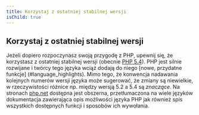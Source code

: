```yaml
---
title: Korzystaj z ostatniej stabilnej wersji
isChild: true
---
```


## Korzystaj z ostatniej stabilnej wersji

Jeżeli dopiero rozpoczynasz swoją przygodę z PHP, upewnij się, że korzystasz z ostatniej stabilnej wersji (obecnie
[PHP 5.4][php-release]). PHP jest silnie rozwijane i twórcy tego języka wciąż dodają do niego [nowe, przydatne funkcje]
(#language_highlights). Mimo tego, że konwencja nadawania kolejnych numerów wersji języka może sugerować, że zmiany są
niewielkie, w rzeczywistości różnice np. między wersją 5.2 a 5.4 są _znaczące_. Na stronach [php.net][php-docs]
dostępna jest obszerna, przetłumaczona na wiele języków dokumentacja zawierająca opis możliwości języka PHP jak również
spis wszystkich dostępnych funkcji i sposobów ich wywołania.

[php-release]: http://www.php.net/downloads.php
[php-docs]: http://www.php.net/manual/pl/